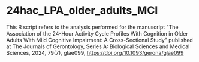 # 24hac_LPA_older_adults_MCI
This R script refers to the analysis performed for the manuscript "The Association of the 24-Hour Activity Cycle Profiles With Cognition in Older Adults With Mild Cognitive Impairment: A Cross-Sectional Study" published at The Journals of Gerontology, Series A: Biological Sciences and Medical Sciences, 2024, 79(7), glae099, https://doi.org/10.1093/gerona/glae099
